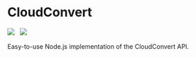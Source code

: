 CloudConvert
============

<img src="https://travis-ci.org/Wildhoney/CloudConvert.png?branch=master" />
&nbsp;
<img src="https://badge.fury.io/js/cloud-convert.png" />

Easy-to-use Node.js implementation of the CloudConvert API.